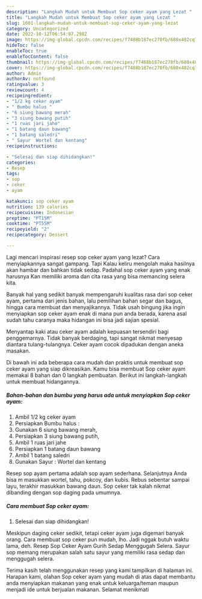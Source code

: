 ```yaml
---
description: "Langkah Mudah untuk Membuat Sop ceker ayam yang Lezat "
title: "Langkah Mudah untuk Membuat Sop ceker ayam yang Lezat "
slug: 1601-langkah-mudah-untuk-membuat-sop-ceker-ayam-yang-lezat
category: Uncategorized
date: 2022-10-12T06:54:07.298Z
image: https://img-global.cpcdn.com/recipes/f7488b187ec270fb/680x482cq70/sop-ceker-ayam-foto-resep-utama.jpg
hideToc: false
enableToc: true
enableTocContent: false
thumbnail: https://img-global.cpcdn.com/recipes/f7488b187ec270fb/680x482cq70/sop-ceker-ayam-foto-resep-utama.jpg
cover: https://img-global.cpcdn.com/recipes/f7488b187ec270fb/680x482cq70/sop-ceker-ayam-foto-resep-utama.jpg
author: Admin
authorAv: notfound
ratingvalue: 3
reviewcount: 4
recipeingredient:
- "1/2 kg ceker ayam"
- " Bumbu halus "
- "6 siung bawang merah"
- "3 siung bawang putih"
- "1 ruas jari jahe"
- "1 batang daun bawang"
- "1 batang saledri"
- " Sayur  Wortel dan kentang"
recipeinstructions:

- "Selesai dan siap dihidangkan!"
categories:
- Resep
tags:
- sop
- ceker
- ayam

katakunci: sop ceker ayam 
nutrition: 139 calories
recipecuisine: Indonesian
preptime: "PT15M"
cooktime: "PT55M"
recipeyield: "2"
recipecategory: Dessert

---
```



Lagi mencari inspirasi resep sop ceker ayam yang lezat? Cara menyiapkannya sangat gampang. Tapi Kalau keliru mengolah maka hasilnya akan hambar dan bahkan tidak sedap. Padahal sop ceker ayam yang enak harusnya Kan memiliki aroma dan cita rasa yang bisa memancing selera kita.


Banyak hal yang sedikit banyak mempengaruhi kualitas rasa dari sop ceker ayam, pertama dari jenis bahan, lalu pemilihan bahan segar dan bagus, hingga cara membuat dan menyajikannya. Tidak usah bingung jika ingin menyiapkan sop ceker ayam enak di mana pun anda berada, karena asal sudah tahu caranya maka hidangan ini bisa jadi sajian spesial.

Menyantap kaki atau ceker ayam adalah kepuasan tersendiri bagi penggemarnya. Tidak banyak berdaging, tapi sangat nikmat menyesap diantara tulang-tulangnya. Ceker ayam cocok dipadukan dengan aneka masakan.


Di bawah ini ada beberapa cara mudah dan praktis untuk membuat sop ceker ayam yang siap dikreasikan. Kamu bisa membuat Sop ceker ayam memakai 8 bahan dan 0 langkah pembuatan. Berikut ini langkah-langkah untuk membuat hidangannya.

<!--inarticleads1-->

##### Bahan-bahan dan bumbu yang harus ada untuk menyiapkan Sop ceker ayam:

1. Ambil 1/2 kg ceker ayam
1. Persiapkan  Bumbu halus :
1. Gunakan 6 siung bawang merah,
1. Persiapkan 3 siung bawang putih,
1. Ambil 1 ruas jari jahe
1. Persiapkan 1 batang daun bawang
1. Ambil 1 batang saledri
1. Gunakan  Sayur : Wortel dan kentang


Resep sop ayam pertama adalah sop ayam sederhana. Selanjutnya Anda bisa m masukkan wortel, tahu, pokcoy, dan kubis. Rebus sebentar sampai layu, terakhir masukkan bawang daun. Sop ceker tak kalah nikmat dibanding dengan sop daging pada umumnya. 

<!--inarticleads2-->

##### Cara membuat Sop ceker ayam:


1. Selesai dan siap dihidangkan!

Meskipun daging ceker sedikit, tetapi ceker ayam juga digemari banyak orang. Cara membuat sop ceker pun mudah, lho. Jadi nggak butuh waktu lama, deh. Resep Sop Ceker Ayam Gurih Sedap Menggugah Selera. Sayur sop memang merupakan salah satu sayur yang memiliki rasa sedap dan menggugah selera. 

Terima kasih telah menggunakan resep yang kami tampilkan di halaman ini. Harapan kami, olahan Sop ceker ayam yang mudah di atas dapat membantu anda menyiapkan makanan yang enak untuk keluarga/teman maupun menjadi ide untuk berjualan makanan. Selamat menikmati
